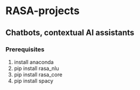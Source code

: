 # RASA-projects
## Chatbots, contextual AI assistants

### **Prerequisites**
1. install anaconda
2. pip install rasa_nlu
3. pip install rasa_core
4. pip install spacy
